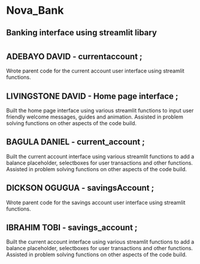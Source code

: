 # Nova_Bank
## Banking interface using streamlit libary 
#
## ADEBAYO DAVID - currentaccount ;
Wrote parent code for the current account user interface using streamlit functions.

## LIVINGSTONE DAVID - Home page interface ;
Built the home page interface using various streamlit functions to input user friendly welcome messages, guides and animation. Assisted in problem solving functions on other aspects of the code build. 

## BAGULA DANIEL - current_account ;
Built the current account interface using various streamlit functions to add a balance placeholder, selectboxes for user transactions and other functions.  Assisted in problem solving functions on other aspects of the code build. 

## DICKSON OGUGUA - savingsAccount ;
Wrote parent code for the savings account user interface using streamlit functions.

## IBRAHIM TOBI - savings_account ;
Built the current account interface using various streamlit functions to add a balance placeholder, selectboxes for user transactions and other functions.  Assisted in problem solving functions on other aspects of the code build. 


